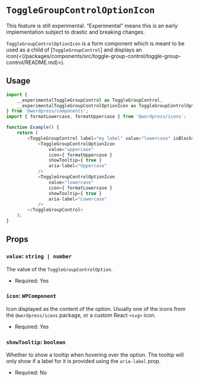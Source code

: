 # `ToggleGroupControlOptionIcon`

<div class="callout callout-alert">
This feature is still experimental. “Experimental” means this is an early implementation subject to drastic and breaking changes.
</div>

`ToggleGroupControlOptionIcon` is a form component which is meant to be used as a child of [`ToggleGroupControl`] and displays an icon(<(/packages/components/src/toggle-group-control/toggle-group-control/README.md)>).

## Usage

```js
import {
	__experimentalToggleGroupControl as ToggleGroupControl,
	__experimentalToggleGroupControlOptionIcon as ToggleGroupControlOptionIcon,
} from '@wordpress/components';
import { formatLowercase, formatUppercase } from '@wordpress/icons';

function Example() {
	return (
		<ToggleGroupControl label="my label" value="lowercase" isBlock>
			<ToggleGroupControlOptionIcon
				value="uppercase"
				icon={ formatUppercase }
				showTooltip={ true }
				aria-label="Uppercase"
			/>
			<ToggleGroupControlOptionIcon
				value="lowercase"
				icon={ formatLowercase }
				showTooltip={ true }
				aria-label="Lowercase"
			/>
		</ToggleGroupControl>
	);
}
```

## Props

### `value`: `string | number`

The value of the `ToggleGroupControlOption`.

-   Required: Yes

### `icon`: `WPComponent`

Icon displayed as the content of the option. Usually one of the icons from the `@wordpress/icons` package, or a custom React `<svg>` icon.

-   Required: Yes

### `showTooltip`: `boolean`

Whether to show a tooltip when hovering over the option. The tooltip will only show if a label for it is provided using the `aria-label` prop.

-   Required: No
